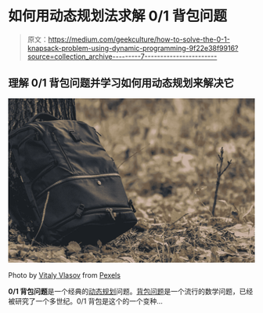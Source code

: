 # 如何用动态规划法求解 0/1 背包问题

> 原文：<https://medium.com/geekculture/how-to-solve-the-0-1-knapsack-problem-using-dynamic-programming-9f22e38f9916?source=collection_archive---------7----------------------->

## 理解 0/1 背包问题并学习如何用动态规划来解决它

![](img/bb08ae1e7351493daebbd74fa1462c0f.png)

Photo by [Vitaly Vlasov](https://www.pexels.com/@ihasdslr?utm_content=attributionCopyText&utm_medium=referral&utm_source=pexels) from [Pexels](https://www.pexels.com/photo/gray-backpack-beside-tree-1545998/?utm_content=attributionCopyText&utm_medium=referral&utm_source=pexels)

**0/1 背包问题**是一个经典的[动态规划](https://en.wikipedia.org/wiki/Dynamic_programming)问题。[背包问题](https://en.wikipedia.org/wiki/Knapsack_problem)是一个流行的数学问题，已经被研究了一个多世纪。0/1 背包是这个的一个变种…